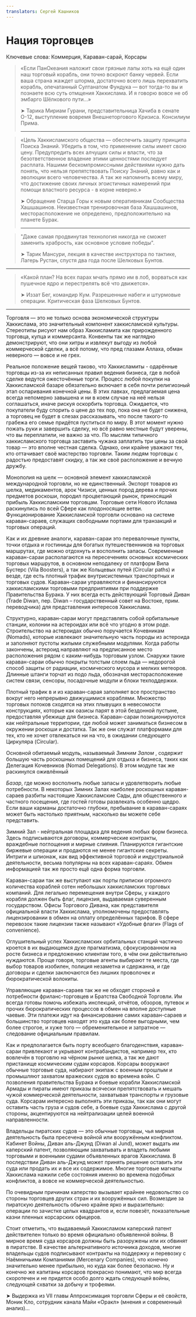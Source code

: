 ```yaml
---
translators: Сергей Кашников
---
```


# Нация торговцев

Ключевые слова: Коммерция, Караван-сарай, Корсары

> «Если ПанОкеания наложит свои грязные лапы хоть на ещё один наш торговый корабль, они точно вскроют банку червей. Если ваша страна жаждет шторма, достаточно всего лишь перехватить корабль, опечатанный Султанатом Фундука — вот тогда-то вы и познаете всю суть отмщения Хаккислама. И я говорю вовсе не об эмбарго Шёлкового пути...»
>
> ➤ Тарика Мириам Гурани, представительница Хачиба в сенате О-12,
> выступление вовремя Внешнеторгового Кризиса. Консилиум Прима.
>
> ---

> «Цель Хаккисламского общества — обеспечить защиту принципа Поиска Знаний. Убедить в том, что применение силы имеет свою цену. Предупредить всех алчущих силы и власти, что за безответственное владение этими ценностями последует расплата. Нашими бескомпромиссными действиями нужно дать понять, что нельзя препятствовать Поиску Знаний, равно как и эволюции всего человечества. А так же напомнить всему миру, что достижение своих личных эгоистичных намерений при помощи властного ресурса - в корне неверно.»
>
> ➤ Обращение Старца Горы к новым оперативникам Сообщества Хашшашинов.
> Неизвестная тренировочная база Хашшашинов,
> месторасположение не определено, предположительно на планете Бурак.
>
> ---

> "Даже самая продвинутая технология никогда не сможет заменить храбрость, как основное условие победы".
>
> ➤ Тарик Мансури, лекция в качестве инструктора по тактике,
> Лагерь Рустан, спустя два года после Шелковых Бунтов.

---

> «Какой план? На всех парах мчать прямо им в лоб, ворваться как пушечное ядро и перестрелять всё что движется».
>
> ➤ Иззат Бег, командир Кум.
> Разрешенные набеги и штурмовые операции.
> Критическая фаза Шелковых Бунтов.

---

Торговля — это не только основа экономической структуры Хаккислама, это значительный компонент хаккисламской культуры. Стереотипы рисуют нам образ Хаккисламита как прирожденного торговца, купца и коммерсанта. Конвенты так же наглядно демонстрируют, что они хитры и извлекут выгоду из любой коммерческой сделки, а всё потому, что пред глазами Аллаха, обман неверного — вовсе и не грех.

Реальное положение вещей таково, что Хаккисламиты - одарённые торговцы из-за их неписанных правил ведения бизнеса, где в любой сделке ведутся ожесточённые торги. Процесс любой покупки на Хаккисламской базаре обязательно включает в себя почти религиозный этап оспаривания конечной цены. В этих лавках, предлагаемая цена всегда непомерно завышена и ни в коем случае на неё нельзя соглашаться, иначе рискуя оскорбить торговца. Ожидается, что покупатели буду спорить о цене до тех пор, пока она не будет снижена, а торговец не будет в слезах рассказывать, что после такого-то грабежа его семье придётся пуститься по миру. В этот момент нужно пожать руки и завершить сделку, но всё равно местные будут уверены, что вы переплатили, не важно за что. По мыслям типичного хаккисламского торговца заставить чужака заплатить три цены за свой товар — это вполне честная сделка. Однако, они крайне уважают тех, кто оттачивает своё мастерство торговли. Таким людям торговцы с радостью предоставят скидку, а так же своё расположение и вечную дружбу.

Монополия на шелк — основной элемент хаккисламской международной торговли, но не единственный. Экспорт товаров из шелка, медикаментов, арок Чизиси, ценных пород дерева и прочих предметов роскоши, породил процветающий рынок, приносящий прибыль Хаккисламским торговцам. Торговые сети Нового Ислама раскинулись по всей Сфере как плодоносящие ветви. Функционирование Хаккисламской торговли основано на системе караван-сараев, служащих свободными портами для транзакций и торговых операций.

Как и их древние аналоги, караван-сараи это перевалочные пункты, точки отдыха и гостиницы для богатых путешественников на торговых маршрутах, где можно отдохнуть и восполнить запасы. Современные караван-сараи располагаются на пересечениях основных космических торговых маршрутов, в основном неподалеку от платформ Вила Бустерс \(Vila Boosters\), а так же Кольцевых путей \(Circular paths\) и везде, где есть плотный трафик внутрисистемных транспортных и торговых судов. Караван-сараи управляются и финансируются хаккисламскими торговыми предприятиями при поддержке Правительства Бурака. У них всегда есть действующий Торговый Диван \(Trade Diwan, пер. Diwan – государственный совет на Востоке, прим. переводчика\) для представления интересов Хаккислама.

Структурно, караван-сараи могут представлять собой орбитальные станции, колонии на астероидах или всё что угодно в этом роде. Строительство на астероидах обычно поручается Кочевникам \(Nomads\), которые извлекают значительную часть породы из астероида и заполняют пустоты жилыми служебными модулями. Когда работы закончены, астероид направляют на предписанное место расположения рядом с каким-нибудь торговым узлом. Снаружи такие караван-сараи обычно покрыты толстым слоем льда — недорогой способ защиты от радиации, космического мусора и мелких метеоров. Длинные штанги торчат из подо льда, обозначая месторасположение систем связи, сенсоры, посадочные модули и блоки техподдержки.

Плотный трафик в и из караван-сарая заполняет все пространство вокруг него непрерывно движущимися кораблями. Множество торговых потоков сходятся на этих плывущих в невесомости конструкциях, которые как оазисы парят в этой бездонной пустыне, предоставляя убежище для бизнеса. Караван-сараи позиционируются как нейтральные территории, где любой может заниматься бизнесом в окружении роскоши и достатка. Так же они служат платформами для тех, кто не хочет отвлекаться ни на что, в ожидании следующего Циркуляра \(Circular\).

Основной обитаемый модуль, называемый _Зимним Залом_ , содержит большую часть роскошных помещений для отдыха и бизнеса, таких как Делегация Кочевников \(Nomad Delegations\). В этом модуле так же раскинулся оживлённый

_Базар_, где можно восполнить любые запасы и удовлетворить любые потребности. В некоторых Зимних Залах наиболее роскошных караван-сараев разбиты настоящие Хаккисламские Сады, для общественного и частного посещения, где гостей готовы развлекать особенно щедро. Если ваши карманы достаточно глубоки, пребывание в караван-сараях может быть настолько приятным, насколько вы можете себе представить.

Зимний Зал - нейтральная площадка для ведения любых форм бизнеса. Здесь подписываются договоры, коммерческие контракты, враждебные поглощения и мирные слияния. Планируются гигантские биржевые операции и продаются не менее гигантские секреты. Интриги и шпионаж, как вид эффективной торговой и индустриальной деятельности, весьма популярны на всех караван-сараях. Обмен информацией так же просто ещё одна форма торговли.

Караван-сараи так же выступают как порты приписки огромного количества кораблей сотен небольшых хаккисламских торговых компаний. Для легально перемещения внутри Сферы, у каждого корабля должен быть флаг, лицензия, выдаваемая суверенным государством. Офисы Торгового Дивана, как представителя официальной власти Хаккислама, уполномочены предоставлять лицензировании в обмен на оплату определённых тарифов. В сфере перевозок такие лицензии также называют «Удобные флаги» \(Flags of convenience\).

Оглушительный успех Хаккисламских орбитальных станций частично кроется в их выдающемся духе прагматизма, сфокусированном на росте бизнеса и предложению клиентам того, в чём они действительно нуждаются. Проще говоря, торговые агенты выбирают те места, где выбор товаров изобилен, полиция незаметна и сдержанна, и где договоры и сделки заключаются без лишних проволочек и бюрократической волокиты.

Управляющие караван-сараев так же не обходят стороной и потребности фриланс-торговцев и Братства Свободной Торговли. Им всегда готовы помочь избежать инспекций, отчётов, обзоров, путевок и прочих бюрократических процессов в обмен на вполне доступные чаевые. Эти платежи идут на финансирование самих караван-сараев и большинство торговцев находят это куда как более выгодными, чем более строгое, и хуже того — обременительное и затратное — следование официальным правилам.

Как и предполагается быть порту всеобщего благоденствия, караван-сараи привлекают и укрывают контрабандистов, например тех, кто вовлечён в торговлю на чёрном рынке шелка, а так же дают пристанище космическим судам корсаров. Корсары вооружают обычные торговые суда, набирают экипаж с военным прошлым и промышляют захватом вражеских судов во времена войн. С позволения правительства Бурака и боевые корабли Хаккисламской Армады и пираты имеют приказы всячески препятствовать и мешать чужой коммерческой деятельности, захватывая транспорты и грузовые суда. Корсарам интересно выполнять эти приказы, так как они могут оставить часть груза и судов себе, а боевые суда Хаккислама с другой стороны, акцентируются на нейтрализации целей военной направленности.

Владельцы пиратских судов — это обычные торговцы, чья мирная деятельность была пресечена войной или вооружённым конфликтом. Кабинет Войны, Диван аль-Джунд \(Diwan al Jund\), может выдать им каперский патент, позволяющим захватывать и владеть любыми торговыми и военными судами объявленных врагов Хаккислама. В последствии Диван аль-Джунд может принять решение оставить эти суда или продать их и все их содержимое. Многие торговые магнаты Хаккислама нажили себе состояния именно во времена подобных конфликтов, а вовсе не коммерческой деятельностью.

По очевидным причинам каперство вызывает крайнее недовольство со стороны торговцев других стран и их вооружённых сил. Возмездие за пиратскую деятельность обычно крайне ярко и выразительно: операции по зачистке целых квадрантов и, если повезёт, показательные казни пленных корсарских офицеров.

Стоит отметить, что выдаваемый Хаккисламом каперский патент действителен только во время официально объявленной войны. В мирное время суда корсаров должны быть разоружены или их обвинят в пиратстве. В качестве альтернативного источника доходов, многие владельцы судов подписывают контракты на поддержку и перевозку с Наёмничьими Компаниями \(Mercenary Companies\), что конечно значительно менее прибыльно, но куда как более безопасно. Ну и конечно же капитаны корсаров прекрасно понимают, что мир всегда скоротечен и не придется особо долго ждать следующей войны, следующей схватки за добычу и трофеями.

➤ Выдержка из VII главы Аппроксимация торговли Сферы и её свойств,
Моник Кло, сотрудник канала Майи «Оракл» \(мнения и современный анализ\)...

